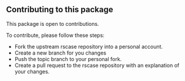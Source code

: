 ## Contributing to this package
This package is open to contributions. 

To contribute, please follow these steps:

- Fork the upstream rscase repository into a personal account.
- Create a new branch for you changes
- Push the topic branch to your personal fork.
- Create a pull request to the rscase repository with an explanation of your changes.